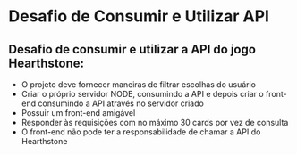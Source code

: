 # Desafio de Consumir e Utilizar API

## Desafio de consumir e utilizar a API do jogo Hearthstone:
- O projeto deve fornecer maneiras de
filtrar escolhas do usuário
- Criar o próprio servidor NODE, consumindo a API e depois
criar o front-end consumindo a API através no servidor criado
- Possuir um front-end amigável
- Responder às requisições com no máximo 30 cards por vez de consulta
- O front-end não pode ter a responsabilidade de chamar a API do Hearthstone
